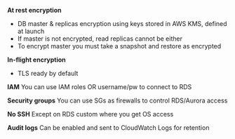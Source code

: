 **At rest encryption**
- DB master & replicas encryption using keys stored in AWS KMS, defined at launch
- If master is not encrypted, read replicas cannot be either
- To encrypt master you must take a snapshot and restore as encrypted

**In-flight encryption**
- TLS ready by default

**IAM**
You can use IAM roles OR username/pw to connect to RDS

**Security groups**
You can use SGs as firewalls to control RDS/Aurora access

**No SSH**
Except on RDS custom where you get OS access

**Audit logs**
Can be enabled and sent to CloudWatch Logs for retention